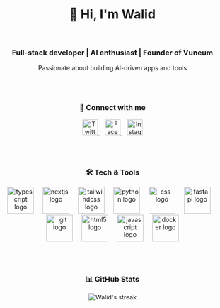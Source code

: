 <div align="center">

# 👋 Hi, I'm Walid

<br>

### Full-stack developer | AI enthusiast | Founder of **Vuneum**  
Passionate about building AI-driven apps and tools

<br><br>

### 🔗 Connect with me

<a href="https://twitter.com/ladebw" target="_blank">
  <img src="https://img.shields.io/badge/Twitter-@ladebw-1DA1F2?style=for-the-badge&logo=twitter&logoColor=white" height="35" alt="Twitter" />
</a>
&nbsp;&nbsp;
<a href="https://facebook.com/ladebw" target="_blank">
  <img src="https://img.shields.io/badge/Facebook-@ladebw-1877F2?style=for-the-badge&logo=facebook&logoColor=white" height="35" alt="Facebook" />
</a>
&nbsp;&nbsp;
<a href="https://instagram.com/ladebw" target="_blank">
  <img src="https://img.shields.io/badge/Instagram-@ladebw-E4405F?style=for-the-badge&logo=instagram&logoColor=white" height="35" alt="Instagram" />
</a>

<br><br>

### 🛠️ Tech & Tools

 <img src="https://cdn.jsdelivr.net/gh/devicons/devicon/icons/typescript/typescript-original.svg" height="60" alt="typescript logo"  />
  <img width="12" />
  <img src="https://skillicons.dev/icons?i=nextjs" height="60" alt="nextjs logo"  />
  <img width="12" />
  <img src="https://skillicons.dev/icons?i=tailwind" height="60" alt="tailwindcss logo"  />
  <img width="12" />
  <img src="https://cdn.jsdelivr.net/gh/devicons/devicon/icons/python/python-original.svg" height="60" alt="python logo"  />
  <img width="12" />
  <img src="https://cdn.jsdelivr.net/gh/devicons/devicon/icons/css3/css3-original.svg" height="60" alt="css logo"  />
  <img width="12" />
  <img src="https://cdn.jsdelivr.net/gh/devicons/devicon/icons/fastapi/fastapi-original.svg" height="60" alt="fastapi logo"  />
  <img width="12" />
  <img src="https://cdn.jsdelivr.net/gh/devicons/devicon/icons/git/git-original.svg" height="60" alt="git logo"  />
  <img width="12" />
  <img src="https://cdn.jsdelivr.net/gh/devicons/devicon/icons/html5/html5-original.svg" height="60" alt="html5 logo"  />
  <img width="12" />
  <img src="https://cdn.jsdelivr.net/gh/devicons/devicon/icons/javascript/javascript-original.svg" height="60" alt="javascript logo"  />
  <img width="12" />
  <img src="https://cdn.jsdelivr.net/gh/devicons/devicon/icons/docker/docker-original.svg" height="60" alt="docker logo"  />

<br><br>

### 📊 GitHub Stats

<img src="https://github-readme-streak-stats.herokuapp.com/?user=ladebw&theme=radical" alt="Walid's streak" />  
<br><br>

</div>
